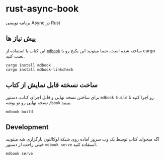 # rust-async-book

برنامه نویسی Async در Rust

## پیش نیاز ها

این کتاب با استفاده از [`mdbook`] ساخته شده است، شما میتونید این پکیج رو با cargo نصب کنید.

```
cargo install mdbook
cargo install mdbook-linkcheck
```

[`mdbook`]: https://github.com/rust-lang/mdBook

## ساخت نسخته قابل نمایش از کتاب

برای ساختن نسخه نهایی و قابل اجرای کتاب، دستور `mdbook build` رو اجرا کنید تا نسخه نهایی رو تو پوشه `/book` ببینید.

```
mdbook build
```

## Development

اگه میخواید کتاب توسط یک وب سرور آماده روی شبکه لوکالتون بارگزاری شه میتونید خیلی راحت از دستور `mdbook serve` استفاده کنید.

```
mdbook serve
```
